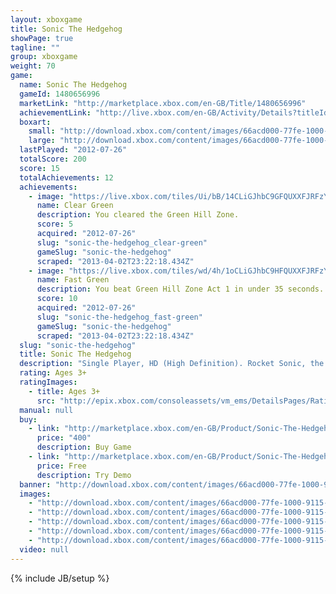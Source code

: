 ```yaml
---
layout: xboxgame
title: Sonic The Hedgehog
showPage: true
tagline: ""
group: xboxgame
weight: 70
game: 
  name: Sonic The Hedgehog
  gameId: 1480656996
  marketLink: "http://marketplace.xbox.com/en-GB/Title/1480656996"
  achievementLink: "http://live.xbox.com/en-GB/Activity/Details?titleId=1480656996"
  boxart: 
    small: "http://download.xbox.com/content/images/66acd000-77fe-1000-9115-d80258410864/1033/boxartsm.jpg"
    large: "http://download.xbox.com/content/images/66acd000-77fe-1000-9115-d80258410864/1033/boxartlg.jpg"
  lastPlayed: "2012-07-26"
  totalScore: 200
  score: 15
  totalAchievements: 12
  achievements: 
    - image: "https://live.xbox.com/tiles/Ui/bB/14CLiGJhbC9GFQUXXFJRFzY0L2FjaC8wLzIAAAAA5+fn+O4mSQ==.jpg"
      name: Clear Green
      description: You cleared the Green Hill Zone.
      score: 5
      acquired: "2012-07-26"
      slug: "sonic-the-hedgehog_clear-green"
      gameSlug: "sonic-the-hedgehog"
      scraped: "2013-04-02T23:22:18.434Z"
    - image: "https://live.xbox.com/tiles/wd/4h/1oCLiGJhbC9HFQUXXFJRFzY0L2FjaC8wLzMAAAAA5+fn+Q7e2g==.jpg"
      name: Fast Green
      description: You beat Green Hill Zone Act 1 in under 35 seconds.
      score: 10
      acquired: "2012-07-26"
      slug: "sonic-the-hedgehog_fast-green"
      gameSlug: "sonic-the-hedgehog"
      scraped: "2013-04-02T23:22:18.434Z"
  slug: "sonic-the-hedgehog"
  title: Sonic The Hedgehog
  description: "Single Player, HD (High Definition). Rocket Sonic, the fastest blue hedgehog on earth, through hair-raising loop-de-loops and dizzying dives past bubbling lava, waterfalls and on as you gather up Rings and stop Dr.Eggman&apos;s (AKA Dr. Robotnik) schemes for world domination! There are no refunds for this item. For more information, see www.xbox.com/live/accounts."
  rating: Ages 3+
  ratingImages: 
    - title: Ages 3+
      src: "http://epix.xbox.com/consoleassets/vm_ems/DetailsPages/RatingSystemID/14/default/Values/14001.png"
  manual: null
  buy: 
    - link: "http://marketplace.xbox.com/en-GB/Product/Sonic-The-Hedgehog/66acd000-77fe-1000-9115-d80258410864?purchase=1&amp;DownloadType=Game"
      price: "400"
      description: Buy Game
    - link: "http://marketplace.xbox.com/en-GB/Product/Sonic-The-Hedgehog/66acd000-77fe-1000-9115-d80258410864?purchase=1&amp;DownloadType=GameDemo"
      price: Free
      description: Try Demo
  banner: "http://download.xbox.com/content/images/66acd000-77fe-1000-9115-d80258410864/1033/banner.png"
  images: 
    - "http://download.xbox.com/content/images/66acd000-77fe-1000-9115-d80258410864/1033/screenlg1.jpg"
    - "http://download.xbox.com/content/images/66acd000-77fe-1000-9115-d80258410864/1033/screenlg2.jpg"
    - "http://download.xbox.com/content/images/66acd000-77fe-1000-9115-d80258410864/1033/screenlg3.jpg"
    - "http://download.xbox.com/content/images/66acd000-77fe-1000-9115-d80258410864/1033/screenlg4.jpg"
    - "http://download.xbox.com/content/images/66acd000-77fe-1000-9115-d80258410864/1033/screenlg5.jpg"
  video: null
---
```

{% include JB/setup %}